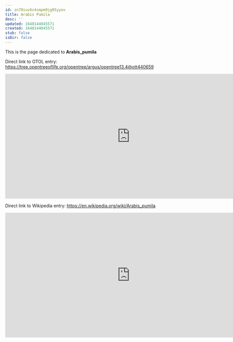 ```yaml
---
id: zn70iuv6s4smpm9jg95yyov
title: Arabis Pumila
desc: ''
updated: 1648144045571
created: 1648144045571
stub: false
isDir: false
---
```

This is the page dedicated to **Arabis_pumila**


Direct link to OTOL entry: https://tree.opentreeoflife.org/opentree/argus/opentree13.4@ott440659



<html>
    <body>
    <iframe src="https://tree.opentreeoflife.org/opentree/argus/opentree13.4@ott440659"
    width="800" height="400" frameborder="0" allowfullscreen> </iframe>
    </body>
</html>
    


Direct link to Wikipedia entry: https://en.wikipedia.org/wiki/Arabis_pumila



<html>
    <body>
    <iframe src="https://en.wikipedia.org/wiki/Arabis_pumila"
    width="800" height="400" frameborder="0" allowfullscreen> </iframe>
    </body>
</html>
    
